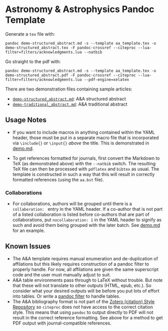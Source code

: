 # Astronomy & Astrophysics Pandoc Template

Generate a `tex` file with:

```
pandoc demo-structured_abstract.md -s --template aa_template.tex -o demo-structured_abstract.tex -F pandoc-crossref --citeproc --lua-filter=filters/acknowledgments.lua --natbib
```

Go straight to the pdf with:

```
pandoc demo-structured_abstract.md -s --template aa_template.tex -o demo-structured_abstract.pdf -F pandoc-crossref --citeproc --lua-filter=filters/acknowledgments.lua --pdf-engine=xelatex
```

There are two demonstration files containing sample articles:

* [`demo-structured_abstract.md`](demo-structured_abstract.md): A&A structured abstract
* [`demo-traditional_abstract.md`](demo-traditional_abstract.md): A&A traditional abstract

## Usage Notes

* If you want to include macros in anything contained within the YAML header, those must be put in a separate macro file that is incorporated via `\include{}` or `\input{}` *above* the title. This is demonstrated in [demo.md](demo.md).

* To get references formatted for journals, first convert the Markdown to TeX (as demonstrated above) with the `--natbib` switch. The resulting TeX file can then be processed with `pdflatex` and `bibtex` as usual. The template is constructed in such a way that this will result in correctly formatted references (using the `aa.bst` file).

### Collaborations

* For collaborations, authors will be grouped until there is a `collaboration: ` entry in the YAML header. If a co-author that is not part of a listed collaboration is listed before co-authors that are part of collaborations, put `nocollaboration: 1` in the YAML header to signify as such and avoid them being grouped with the later batch. See [demo.md](demo.md) for an example.

## Known Issues

* The A&A template requires manual enumeration and de-duplication of affilations but this likely requires construction of a pandoc filter to properly handle. For now, all affilations are given the same superscript code and the user must manually adjust to suit.
* A&A table environments pass through to LaTeX without trouble. But note that these will not translate to other outputs (HTML, epub, etc.). So consider what your desired outputs will be before you put lots of effort into tables. Or write a [pandoc filter](https://pandoc.org/filters.html) to handle tables.
* The A&A bibliography format is not part of the [Zotero (citation) Style Repository](https://www.zotero.org/styles) so `citeproc` does not have access to the correct citation style. This means that using `pandoc` to output directly to PDF will not result in the correct reference formatting. See above for a method to get PDF output with journal-compatible references.
